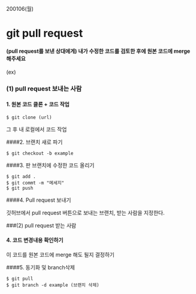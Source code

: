 200106(월)

# git pull request

#### (pull request를 보낸 상대에게) 내가 수정한 코드를 검토한 후에 원본 코드에 merge 해주세요



(ex)

### (1) pull request 보내는 사람

#### 1. 원본 코드 클론 + 코드 작업

```
$ git clone (url)
```

그 후 내 로컬에서 코드 작업



####2.  브랜치 새로 파기

```
$ git checkout -b example
```



####3. 판 브랜치에 수정한 코드 올리기

```
$ git add .
$ git commt -m "메세지"
$ git push
```



####4. Pull request 보내기

깃허브에서 pull request 버튼으로 보내는 브랜치, 받는 사람을 지정한다.



###(2) pull request 받는 사람

#### 4. 코드 변경내용 확인하기 

이 코드를 원본 코드에 merge 해도 될지 결정하기



####5. 동기화 및 branch삭제

```
$ git pull
$ git branch -d example (브랜치 삭제)
```



